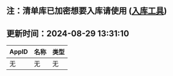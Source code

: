 ## 注：清单库已加密想要入库请使用 ([入库工具](https://github.com/BlankTMing/ManifestAutoUpdate/releases))

## 更新时间：2024-08-29 13:31:10
| AppID | 名称 | 类型  |
| :-------------------- | :----------------------------- | :----------- |
| 无 | 无 | 无 |
